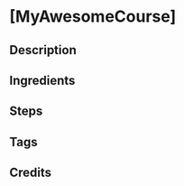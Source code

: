 <!--- Prerequisites : Create a new directory in recipes and add your files there. --->
<!--- This is how your .md files should look like --->

<!--- Title, Name of the recipe --->
# [MyAwesomeCourse]


<!--- Optional : Picture of the end result of the recipe --->
<!--- Example [Roasted Tomatosalsa](loc/of/file/in/repo.jpg) --->



  ## Description
  <!--- Description of why others should use this recipe --->
  <!--- Example :  
  
  Perfectly served directly from the skillet. 
  
  --->



  ## Ingredients
  <!--- This needs to be a bullet list with the required
    ingredients described in SI or else provide a conversion to SI
  --->
  <!--- Example with conversion: 
  
  * 6 pieces of fresh tomato (500g) 
  -->
  <!--- Example when described explicit in SI : 
  
  * 500g of fresh tomato 
  
  --->
  
  ## Steps
  <!--- Steps to recreate the receipt. Explicit described --->
  <!--- Example : 
  1. Hotten skillet to 100 degrees Celsius 
  1. Put mashed tomatoes in the skillet
  1. ....
  --->  
  
  ## Tags
  <!--- Optional tags to users to search for --->
  <!---
  
  * Vegetarian
  * Snacks
  
  --->
  ## Credits
<!--- Optional credits --->
